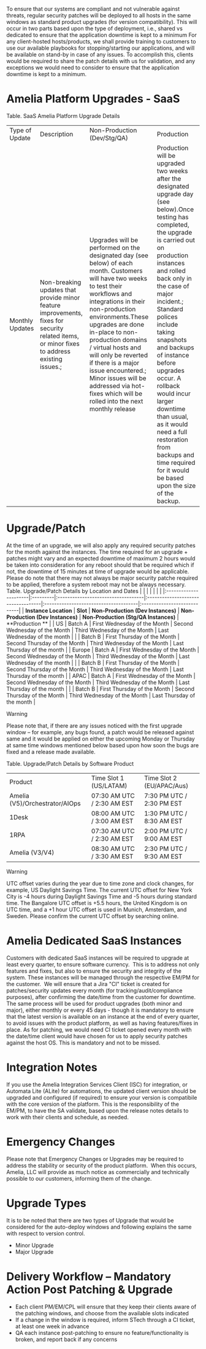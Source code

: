 To ensure that our systems are compliant and not vulnerable against threats, regular security patches will be deployed to all hosts in the same windows as standard product upgrades (for version compatibility). This will occur in two parts based upon the type of deployment, i.e., shared vs dedicated to ensure that the application downtime is kept to a minimum
For any client-hosted hosts/products, we shall provide training to customers to use our available playbooks for stopping/starting our applications, and will be available on stand-by in case of any issues. To accomplish this, clients would be required to share the patch details with us for validation, and any exceptions we would need to consider to ensure that the application downtime is kept to a minimum.
# Amelia Platform Upgrades - SaaS
Table. SaaS Amelia Platform Upgrade Details

|  |  |  |  |
| ----|----|----|----|
| Type of Update | Description | Non-Production (Dev/Stg/QA) | Production |
| Monthly Updates | Non-breaking updates that provide minor feature improvements, fixes for security related items, or minor fixes to address existing issues.; | Upgrades will be performed on the designated day (see below) of each month. Customers will have two weeks to test their workflows and integrations in their non-production environments.These upgrades are done in-place to non-production domains / virtual hosts and will only be reverted if there is a major issue encountered.; Minor issues will be addressed via hot-fixes which will be rolled into the next monthly release | Production will be upgraded two weeks after the designated upgrade day (see below).Once testing has completed, the upgrade is carried out on production instances and rolled back only in the case of major incident.; Standard polices include taking snapshots and backups of instance before upgrades occur. A rollback would incur larger downtime than usual, as it would need a full restoration from backups and time required for it would be based upon the size of the backup. |

# Upgrade/Patch
At the time of an upgrade, we will also apply any required security patches for the month against the instances. The time required for an upgrade + patches might vary and an expected downtime of maximum 2 hours would be taken into consideration for any reboot should that be required which if not, the downtime of 15 minutes at time of upgrade would be applicable. Please do note that there may not always be major security patche required to be applied, therefore a system reboot may not be always necessary.
Table. Upgrade/Patch Details by Location and Dates
|                       |          |                                    |                                    |                                       |                             |
|:----------------------|:---------|:-----------------------------------|:-----------------------------------|:--------------------------------------|:----------------------------|
| **Instance Location** | **Slot** | **Non-Production (Dev Instances)** | **Non-Production (Dev Instances)** | **Non-Production (Stg/QA Instances)** | **Production **             |
| US                    | Batch A  | First Wednesday of the Month       | Second Wednesday of the Month      | Third Wednesday of the Month          | Last Wednesday of the month |
|                       | Batch B  | First Thursday of the Month        | Second Thursday of the Month       | Third Wednesday of the Month          | Last Thursday of the month  |
| Europe                | Batch A  | First Wednesday of the Month       | Second Wednesday of the Month      | Third Wednesday of the Month          | Last Wednesday of the month |
|                       | Batch B  | First Thursday of the Month        | Second Thursday of the Month       | Third Wednesday of the Month          | Last Thursday of the month  |
| APAC                  | Batch A  | First Wednesday of the Month       | Second Wednesday of the Month      | Third Wednesday of the Month          | Last Thursday of the month  |
|                       | Batch B  | First Thursday of the Month        | Second Thursday of the Month       | Third Wednesday of the Month          | Last Thursday of the month  |
> [!warning]  
>
> Please note that, if there are any issues noticed with the first upgrade window – for example, any bugs found, a patch would be released against same and it would be applied on either the upcoming Monday or Thursday at same time windows mentioned below based upon how soon the bugs are fixed and a release made available.

Table. Upgrade/Patch Details by Software Product

|  |  |  |
| ----|----|----|
| Product | Time Slot 1 (US/LATAM) | Time Slot 2 (EU/APAC/Aus) |
| Amelia (V5)/Orchestrator/AIOps | 07:30 AM UTC / 2:30 AM EST | 7:30 PM UTC / 2:30 PM EST |
| 1Desk | 08:00 AM UTC / 3:00 AM EST | 1:30 PM UTC / 8:30 AM EST |
| 1RPA | 07:30 AM UTC / 2:30 AM EST | 2:00 PM UTC / 9:00 AM EST |
| Amelia (V3/V4) | 08:30 AM UTC / 3:30 AM EST | 2:30 PM UTC / 9:30 AM EST |

> [!warning]  
>
> UTC offset varies during the year due to time zone and clock changes, for example, US Daylight Savings Time. The current UTC offset for New York City is -4 hours during Daylight Savings Time and -5 hours during standard time. The Bangalore UTC offset is +5.5 hours, the United Kingdom is on UTC time, and a +1 hour UTC offset is used in Munich, Amsterdam, and Sweden. Please confirm the current UTC offset by searching online.

# Amelia Dedicated SaaS Instances
Customers with dedicated SaaS instances will be required to upgrade at least every quarter, to ensure software currency.  This is to address not only features and fixes, but also to ensure the security and integrity of the system. These instances will be managed through the respective EM/PM for the customer.  We will ensure that a Jira "CI" ticket is created for patches/security updates every month (for tracking/audit/compliance purposes), after confirming the date/time from the customer for downtime.  The same process will be used for product upgrades (both minor and major), either monthly or every 45 days - though it is mandatory to ensure that the latest version is available on an instance at the end of every quarter, to avoid issues with the product platform, as well as having features/fixes in place.
As for patching, we would need CI ticket opened every month with the date/time client would have chosen for us to apply security patches against the host OS. This is mandatory and not to be missed.
# Integration Notes
If you use the Amelia Integration Services Client (ISC) for integration, or Automata Lite (ALite) for automations, the updated client version should be upgraded and configured (if required) to ensure your version is compatibile with the core version of the platform. This is the responsibility of the EM/PM, to have the SA validate, based upon the release notes details to work with their clients and schedule, as needed.
# Emergency Changes
Please note that Emergency Changes or Upgrades may be required to address the stability or security of the product platform.  When this occurs, Amelia, LLC will provide as much notice as commercially and technically possible to our customers, informing them of the change. 
# Upgrade Types
It is to be noted that there are two types of Upgrade that would be considered for the auto-deploy windows and following explains the same with respect to version control.
-   Minor Upgrade
-   Major Upgrade
# Delivery Workflow – Mandatory Action Post Patching & Upgrade
-   Each client PM/EM/CPL will ensure that they keep their clients aware of the patching windows, and choose from the available slots indicated
-   If a change in the window is required, inform STech through a CI ticket, at least one week in advance
-   QA each instance post-patching to ensure no feature/functionality is broken, and report back if any concerns
